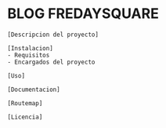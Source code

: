 # BLOG FREDAYSQUARE

    [Descripcion del proyecto]

    [Instalacion]
    - Requisitos
    - Encargados del proyecto

    [Uso]

    [Documentacion]

    [Routemap]

    [Licencia]
